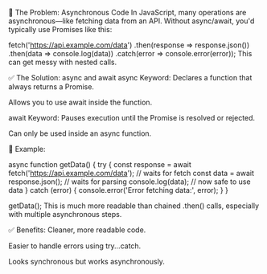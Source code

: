🔁 The Problem: Asynchronous Code
In JavaScript, many operations are asynchronous—like fetching data from an API. Without async/await, you'd typically use Promises like this:

fetch('https://api.example.com/data')
  .then(response => response.json())
  .then(data => console.log(data))
  .catch(error => console.error(error));
This can get messy with nested calls.

✅ The Solution: async and await
async Keyword:
Declares a function that always returns a Promise.

Allows you to use await inside the function.

await Keyword:
Pauses execution until the Promise is resolved or rejected.

Can only be used inside an async function.

🧠 Example:

async function getData() {
  try {
    const response = await fetch('https://api.example.com/data'); // waits for fetch
    const data = await response.json(); // waits for parsing
    console.log(data); // now safe to use data
  } catch (error) {
    console.error('Error fetching data:', error);
  }
}

getData();
This is much more readable than chained .then() calls, especially with multiple asynchronous steps.

✅ Benefits:
Cleaner, more readable code.

Easier to handle errors using try...catch.

Looks synchronous but works asynchronously.